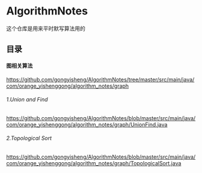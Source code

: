 # AlgorithmNotes

这个仓库是用来平时默写算法用的

## 目录
#### 图相关算法 
https://github.com/gongyisheng/AlgorithmNotes/tree/master/src/main/java/com/orange_yishenggong/algorithm_notes/graph
######      1.Union and Find
https://github.com/gongyisheng/AlgorithmNotes/blob/master/src/main/java/com/orange_yishenggong/algorithm_notes/graph/UnionFind.java
######      2.Topological Sort
https://github.com/gongyisheng/AlgorithmNotes/blob/master/src/main/java/com/orange_yishenggong/algorithm_notes/graph/TopologicalSort.java

